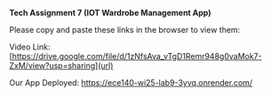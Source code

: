 **Tech Assignment 7 (IOT Wardrobe Management App)**

Please copy and paste these links in the browser to view them: 

Video Link: [https://drive.google.com/file/d/1zNfsAva_vTgD1Remr948g0vaMok7-ZxM/view?usp=sharing](url)

Our App Deployed: [https://ece140-wi25-lab9-3yvq.onrender.com/
](url)
